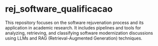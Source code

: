 # rej_software_qualificacao
This repository focuses on the software rejuvenation process and its application in academic research. It includes pipelines and tools for analyzing, retrieving, and classifying software modernization discussions using LLMs and RAG (Retrieval-Augmented Generation) techniques.
